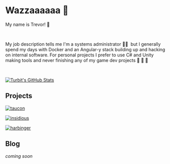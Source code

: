 # Wazzaaaaaa 🤘

My name is Trevor!&nbsp;👋 &nbsp;

<br/>

My job description tells me I'm a systems administrator&nbsp;👨‍💻&nbsp; but I generally spend my days with Docker and an Angular-y stack building up and hacking on internal software. For personal projects I prefer to use C# and Unity making tools and never finishing any of my game dev projects 🙈&nbsp;🙉&nbsp;🙊

<br/>

[![Turbit's GitHub Stats](https://github-readme-stats.vercel.app/api?username=turbits&show_icons=true&theme=graywhite&count_private=true&hide_border=true)](https://github.com/turbits)

## Projects

[![taucon](https://github-readme-stats.vercel.app/api/pin/?username=Baphomet-Labs&repo=taucon&theme=graywhite&hide_border=false)](https://github.com/Baphomet-Labs/taucon)

[![insidious](https://github-readme-stats.vercel.app/api/pin/?username=turbits&repo=insidious&theme=graywhite&hide_border=false)](https://github.com/turbits/insidious)

[![harbinger](https://github-readme-stats.vercel.app/api/pin/?username=turbits&repo=harbinger&theme=graywhite&hide_border=false)](https://github.com/turbits/harbinger)

## Blog

_coming soon_

<!-- BLOG-POST-LIST:START -->
<!-- BLOG-POST-LIST:END -->

